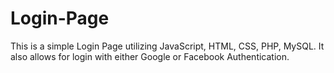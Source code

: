 # Login-Page
This is a simple Login Page utilizing JavaScript, HTML, CSS, PHP, MySQL. It also allows for login with either Google or Facebook Authentication.
